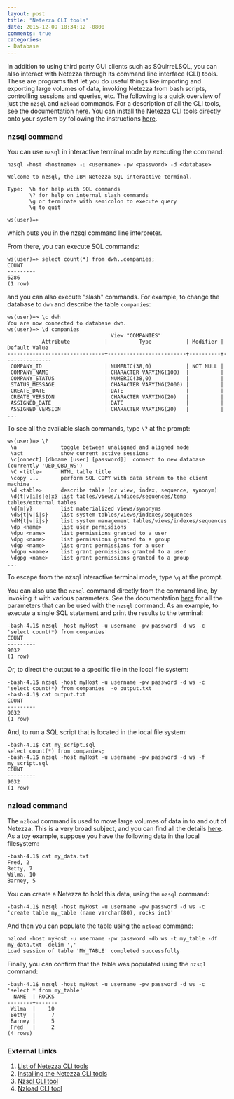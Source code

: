 ```yaml
---
layout: post
title: "Netezza CLI tools"
date: 2015-12-09 18:34:12 -0800
comments: true
categories:
- Database
---
```


In addition to using third party GUI clients such as SQuirreLSQL, you can also interact with Netezza through its command line interface (CLI) tools. 
These are programs that let you do useful things like importing and exporting large volumes of data, invoking Netezza from bash scripts, controlling sessions and queries, etc. 
The following is a quick overview of just the `nzsql` and `nzload` commands. 
For a description of all the CLI tools, see the documentation [here](http://www-01.ibm.com/support/knowledgecenter/SSULQD_7.2.0/com.ibm.nz.adm.doc/r_sysadm_summary_of_commands.html?lang=en). 
You can install the Netezza CLI tools directly onto your system by following the instructions [here](http://www-01.ibm.com/support/knowledgecenter/SSULQD_7.2.0/com.ibm.nz.adm.doc/c_sysadm_client_software_install.html).

<!--more-->

### nzsql command

You can use `nzsql` in interactive terminal mode by executing the command:

```
nzsql -host <hostname> -u <username> -pw <password> -d <database>
  
Welcome to nzsql, the IBM Netezza SQL interactive terminal.

Type:  \h for help with SQL commands
       \? for help on internal slash commands
       \g or terminate with semicolon to execute query
       \q to quit

ws(user)=>
```

which puts you in the nzsql command line interpreter.


From there, you can execute SQL commands: 

```
ws(user)=> select count(*) from dwh..companies;
COUNT
---------
6286
(1 row)
```

and you can also execute "slash" commands.  For example, to change the database to `dwh` and describe the table `companies`:
```
ws(user)=> \c dwh
You are now connected to database dwh.
ws(user)=> \d companies
                                 View "COMPANIES"
           Attribute           |          Type           | Modifier | Default Value 
-------------------------------+-------------------------+----------+---------------
 COMPANY_ID                    | NUMERIC(38,0)           | NOT NULL | 
 COMPANY_NAME                  | CHARACTER VARYING(100)  |          | 
 COMPANY_STATUS                | NUMERIC(38,0)           |          | 
 STATUS_MESSAGE                | CHARACTER VARYING(2000) |          | 
 CREATE_DATE                   | DATE                    |          | 
 CREATE_VERSION                | CHARACTER VARYING(20)   |          | 
 ASSIGNED_DATE                 | DATE                    |          | 
 ASSIGNED_VERSION              | CHARACTER VARYING(20)   |          | 
...
```

To see all the available slash commands, type `\?` at the prompt:

```
ws(user)=> \?
 \a              toggle between unaligned and aligned mode
 \act            show current active sessions
 \c[onnect] [dbname [user] [password]]	connect to new database (currently 'UED_QBO_WS')
 \C <title>      HTML table title
 \copy ...       perform SQL COPY with data stream to the client machine
 \d <table>      describe table (or view, index, sequence, synonym)
 \d{t|v|i|s|e|x} list tables/views/indices/sequences/temp tables/external tables
 \d{m|y}         list materialized views/synonyms
 \dS{t|v|i|s}    list system tables/views/indexes/sequences
 \dM{t|v|i|s}    list system management tables/views/indexes/sequences
 \dp <name>      list user permissions
 \dpu <name>     list permissions granted to a user
 \dpg <name>     list permissions granted to a group
 \dgp <name>     list grant permissions for a user
 \dgpu <name>    list grant permissions granted to a user
 \dgpg <name>    list grant permissions granted to a group
...
```
To escape from the nzsql interactive terminal mode, type `\q` at the prompt.

You can also use the `nzsql` command directly from the command line, by invoking it with various parameters. 
See the documentation [here](http://www-01.ibm.com/support/knowledgecenter/SSULQD_7.2.0/com.ibm.nz.adm.doc/r_sysadm_nzsql_command.html) for all the parameters that can be used with the `nzsql` command.
As an example, to execute a single SQL statement and print the results to the terminal: 

```
-bash-4.1$ nzsql -host myHost -u username -pw password -d ws -c 'select count(*) from companies'
COUNT  
---------
9032
(1 row)
```

Or, to direct the output to a specific file in the local file system:

```
-bash-4.1$ nzsql -host myHost -u username -pw password -d ws -c 'select count(*) from companies' -o output.txt
-bash-4.1$ cat output.txt
COUNT  
---------
9032
(1 row)
```

And, to run a SQL script that is located in the local file system:

```
-bash-4.1$ cat my_script.sql
select count(*) from companies;
-bash-4.1$ nzsql -host myHost -u username -pw password -d ws -f my_script.sql
COUNT
---------
9032
(1 row)
```

### nzload command

The `nzload` command is used to move large volumes of data in to and out of Netezza. 
This is a very broad subject, and you can find all the details [here](http://www-01.ibm.com/support/knowledgecenter/SSULQD_7.2.0/com.ibm.nz.load.doc/c_load_overview.html?cp=SSULQD_7.2.0%2F5&lang=en).
As a toy example, suppose you have the following data in the local filesystem:

```
-bash-4.1$ cat my_data.txt
Fred, 2
Betty, 7
Wilma, 10
Barney, 5
```

You can create a Netezza to hold this data, using the `nzsql` command:

```
-bash-4.1$ nzsql -host myHost -u username -pw password -d ws -c 'create table my_table (name varchar(80), rocks int)'
```

And then you can populate the table using the `nzload` command:

```
nzload -host myHost -u username -pw password -db ws -t my_table -df my_data.txt -delim ','
Load session of table 'MY_TABLE' completed successfully
```

Finally, you can confirm that the table was populated using the `nzsql` command:

```
-bash-4.1$ nzsql -host myHost -u username -pw password -d ws -c 'select * from my_table'
  NAME  | ROCKS 
--------+-------
 Wilma  |    10
 Betty  |     7
 Barney |     5
 Fred   |     2
(4 rows)
```

### External Links

1. [List of Netezza CLI tools](http://www-01.ibm.com/support/knowledgecenter/SSULQD_7.2.0/com.ibm.nz.adm.doc/r_sysadm_summary_of_commands.html?lang=en)
1. [Installing the Netezza CLI tools](http://www-01.ibm.com/support/knowledgecenter/SSULQD_7.2.0/com.ibm.nz.adm.doc/c_sysadm_client_software_install.html)
1. [Nzsql CLI tool](http://www-01.ibm.com/support/knowledgecenter/SSULQD_7.2.0/com.ibm.nz.adm.doc/r_sysadm_nzsql_command.html)
1. [Nzload CLI tool](http://www-01.ibm.com/support/knowledgecenter/SSULQD_7.2.0/com.ibm.nz.load.doc/c_load_overview.html?cp=SSULQD_7.2.0%2F5&lang=en)